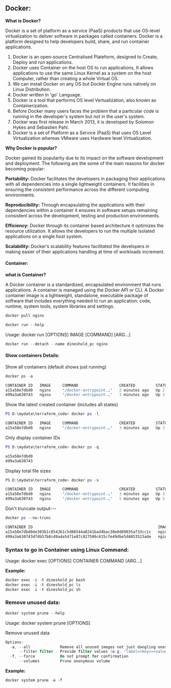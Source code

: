 ## Docker:

**What is Docker?**

Docker is a set of platform as a service (PaaS) products that use OS-level virtualization to deliver software in packages called containers. Docker is a platform designed to help developers build, share, and run container applications. 

1. Docker is an open-source Centralised Plateform, designed to Create, Deploy and run applications.
2. Docker uses Container on the host OS to run applications, It allows applications to use the same Linux Kernel as a system on the host Computer, rather than creating a whole Virtual OS.
3. We can install Docker on any OS but Docker Engine runs natively on Linux Distribution.
4. Docker written in 'go' Language.
5. Docker is a tool that performs OS level Vertualization, also known as Containerization.
6. Before Docker many users faces the problem that a particular code is running in the developer's system but not in the user's system.
7. Docker was first release in March 2013, it is developed by Solomon Hykes and Sebastien Pahl.
8. Docker is a set of Platform as a Service (PaaS) that uses OS Level Virtualization whereas VMware uses Hardware level Virtualization.
   
**Why Docker is popular?**

Docker gained its popularity due to its impact on the software development and deployment. The following are the some of the main reasons for docker becoming popular:

**Portability:** Docker facilitates the developers in packaging their applications with all dependencies into a single lightweight containers. It facilities in ensuring the consistent performance across the different computing environments.

**Reproducibility:** Through encapsulating the applications with their dependencies within a container it ensures in software setups remaining consistent across the development, testing and production environments.

**Efficiency:** Docker through its container based architecture it optimizes the resource utilization. It allows the developers to run the multiple isolated applications on a single host system.

**Scalability:** Docker’s scalability features facilitated the developers in making easier of their applications handling at time of workloads increment.

#### Container:
**what is Container?**


A Docker container is a standardized, encapsulated environment that runs applications. A container is managed using the Docker API or CLI.
A Docker container image is a lightweight, standalone, executable package of software that includes everything needed to run an application: code, runtime, system tools, system libraries and settings.

```powershell
docker pull nginx
```
```powershell
docker run --help
```

Usage:  docker run [OPTIONS] IMAGE [COMMAND] [ARG...]
```powershell
docker run --detach --name dineshold_pc nginx
```
















#### Show containers Details:

Show all containers (default shows just running)
```powershell
docker ps -a
```
```powershell
CONTAINER ID   IMAGE     COMMAND                  CREATED         STATUS         PORTS     NAMES
a15a58e7dbd0   nginx     "/docker-entrypoint.…"   2 minutes ago   Up 2 minutes   80/tcp    dineshnew_pc
499a3a630743   nginx     "/docker-entrypoint.…"   3 minutes ago   Up 3 minutes   80/tcp    dineshold_pc
```
Show the latest created container (includes all
                        states)
```powershell
PS D:\mydata\terraform_code> docker ps -l
```
```powershell
CONTAINER ID   IMAGE     COMMAND                  CREATED         STATUS         PORTS     NAMES
a15a58e7dbd0   nginx     "/docker-entrypoint.…"   3 minutes ago   Up 3 minutes   80/tcp    dineshnew_pc
```
Only display container IDs
```powershell
PS D:\mydata\terraform_code> docker ps -q
```
```powershell
a15a58e7dbd0
499a3a630743
```
Display total file sizes
```powershell
PS D:\mydata\terraform_code> docker ps -s
```
```powershell
CONTAINER ID   IMAGE     COMMAND                  CREATED         STATUS         PORTS     NAMES          SIZE
a15a58e7dbd0   nginx     "/docker-entrypoint.…"   3 minutes ago   Up 3 minutes   80/tcp    dineshnew_pc   81.9kB (virtual 207MB)
499a3a630743   nginx     "/docker-entrypoint.…"   5 minutes ago   Up 5 minutes   80/tcp    dineshold_pc   81.9kB (virtual 207MB)
```
Don't truncate output---
```powershell
docker ps --no-trunc
```
```powershell
CONTAINER ID                                                       IMAGE     COMMAND                                          CREATED         STATUS         PORTS     NAMES
a15a58e7dbd04e303b1c854261c5d88544a0241bad4bac30e0d89035af33cc1c   nginx     "/docker-entrypoint.sh nginx -g 'daemon off;'"   7 minutes ago   Up 7 minutes   80/tcp    dineshnew_pc
499a3a630743d7db57b8cd9a4a5471e87c827506c615cfe49dbe5d4853523ade   nginx     "/docker-entrypoint.sh nginx -g 'daemon off;'"   9 minutes ago   Up 9 minutes   80/tcp    dineshold_pc
```

### Syntax to go in Container using Linux Command:

Usage:  docker exec [OPTIONS] CONTAINER COMMAND [ARG...]

**Example:**
```powershell
docker exec -i -t dineshold_pc bash
docker exec -i -t dineshold_pc ls
docker exec -i -t dineshold_pc sh
```



### Remove unused data:
```powershell
docker system prune --help
```
Usage:  docker system prune [OPTIONS]

Remove unused data
```powershell
Options:
  -a, --all             Remove all unused images not just dangling ones
      --filter filter   Provide filter values (e.g. "label=<key>=<value>")
  -f, --force           Do not prompt for confirmation
      --volumes         Prune anonymous volume
```

**Example:**
```powershell
docker system prune -a -f 
```



